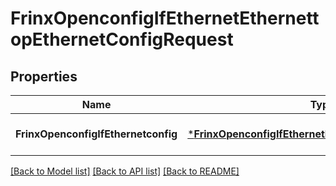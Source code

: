 # FrinxOpenconfigIfEthernetEthernettopEthernetConfigRequest

## Properties
Name | Type | Description | Notes
------------ | ------------- | ------------- | -------------
**FrinxOpenconfigIfEthernetconfig** | [***FrinxOpenconfigIfEthernetEthernettopEthernetConfig**](frinx.openconfig.if.ethernet.ethernettop.ethernet.Config.md) |  | [optional] [default to null]

[[Back to Model list]](../README.md#documentation-for-models) [[Back to API list]](../README.md#documentation-for-api-endpoints) [[Back to README]](../README.md)


